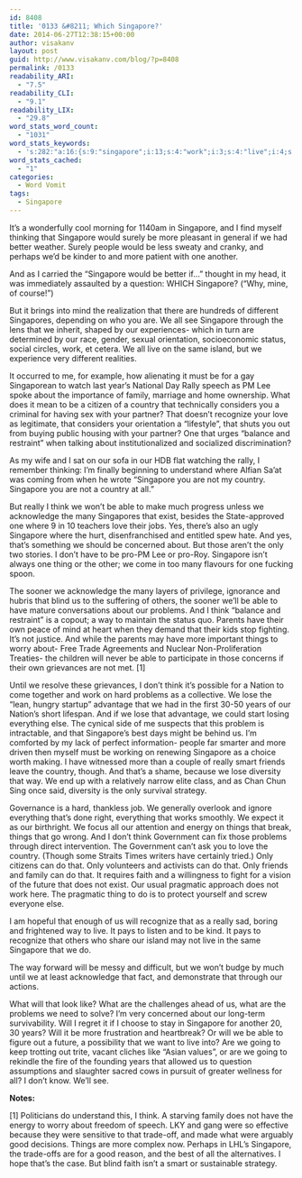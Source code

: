 ```yaml
---
id: 8408
title: '0133 &#8211; Which Singapore?'
date: 2014-06-27T12:38:15+00:00
author: visakanv
layout: post
guid: http://www.visakanv.com/blog/?p=8408
permalink: /0133
readability_ARI:
  - "7.5"
readability_CLI:
  - "9.1"
readability_LIX:
  - "29.8"
word_stats_word_count:
  - "1031"
word_stats_keywords:
  - 's:282:"a:16:{s:9:"singapore";i:13;s:4:"work";i:3;s:4:"live";i:4;s:6:"family";i:3;s:7:"country";i:5;s:9:"recognize";i:3;s:4:"love";i:3;s:6:"really";i:3;s:5:"think";i:5;s:4:"able";i:4;s:11:"acknowledge";i:3;s:8:"problems";i:4;s:6:"things";i:4;s:5:"trade";i:3;s:4:"lose";i:3;s:5:"years";i:3;}";'
word_stats_cached:
  - "1"
categories:
  - Word Vomit
tags:
  - Singapore
---
```

It&#8217;s a wonderfully cool morning for 1140am in Singapore, and I find myself thinking that Singapore would surely be more pleasant in general if we had better weather. Surely people would be less sweaty and cranky, and perhaps we&#8217;d be kinder to and more patient with one another.

And as I carried the &#8220;Singapore would be better if&#8230;&#8221; thought in my head, it was immediately assaulted by a question: WHICH Singapore? (&#8220;Why, mine, of course!&#8221;)

But it brings into mind the realization that there are hundreds of different Singapores, depending on who you are. We all see Singapore through the lens that we inherit, shaped by our experiences- which in turn are determined by our race, gender, sexual orientation, socioeconomic status, social circles, work, et cetera. We all live on the same island, but we experience very different realities.

It occurred to me, for example, how alienating it must be for a gay Singaporean to watch last year&#8217;s National Day Rally speech as PM Lee spoke about the importance of family, marriage and home ownership. What does it mean to be a citizen of a country that technically considers you a criminal for having sex with your partner? That doesn&#8217;t recognize your love as legitimate, that considers your orientation a &#8220;lifestyle&#8221;, that shuts you out from buying public housing with your partner? One that urges &#8220;balance and restraint&#8221; when talking about institutionalized and socialized discrimination?

As my wife and I sat on our sofa in our HDB flat watching the rally, I remember thinking: I&#8217;m finally beginning to understand where Alfian Sa&#8217;at was coming from when he wrote &#8220;Singapore you are not my country. Singapore you are not a country at all.&#8221;

But really I think we won&#8217;t be able to make much progress unless we acknowledge the many Singapores that exist, besides the State-approved one where 9 in 10 teachers love their jobs. Yes, there&#8217;s also an ugly Singapore where the hurt, disenfranchised and entitled spew hate. And yes, that&#8217;s something we should be concerned about. But those aren&#8217;t the only two stories. I don&#8217;t have to be pro-PM Lee or pro-Roy. Singapore isn&#8217;t always one thing or the other; we come in too many flavours for one fucking spoon.

The sooner we acknowledge the many layers of privilege, ignorance and hubris that blind us to the suffering of others, the sooner we&#8217;ll be able to have mature conversations about our problems. And I think &#8220;balance and restraint&#8221; is a copout; a way to maintain the status quo. Parents have their own peace of mind at heart when they demand that their kids stop fighting. It&#8217;s not justice. And while the parents may have more important things to worry about- Free Trade Agreements and Nuclear Non-Proliferation Treaties- the children will never be able to participate in those concerns if their own grievances are not met. [1]

Until we resolve these grievances, I don&#8217;t think it&#8217;s possible for a Nation to come together and work on hard problems as a collective. We lose the &#8220;lean, hungry startup&#8221; advantage that we had in the first 30-50 years of our Nation&#8217;s short lifespan. And if we lose that advantage, we could start losing everything else. The cynical side of me suspects that this problem is intractable, and that Singapore&#8217;s best days might be behind us. I&#8217;m comforted by my lack of perfect information- people far smarter and more driven then myself must be working on renewing Singapore as a choice worth making. I have witnessed more than a couple of really smart friends leave the country, though. And that&#8217;s a shame, because we lose diversity that way. We end up with a relatively narrow elite class, and as Chan Chun Sing once said, diversity is the only survival strategy.

Governance is a hard, thankless job. We generally overlook and ignore everything that&#8217;s done right, everything that works smoothly. We expect it as our birthright. We focus all our attention and energy on things that break, things that go wrong. And I don&#8217;t think Government can fix those problems through direct intervention. The Government can&#8217;t ask you to love the country. (Though some Straits Times writers have certainly tried.) Only citizens can do that. Only volunteers and activists can do that. Only friends and family can do that. It requires faith and a willingness to fight for a vision of the future that does not exist. Our usual pragmatic approach does not work here. The pragmatic thing to do is to protect yourself and screw everyone else.

I am hopeful that enough of us will recognize that as a really sad, boring and frightened way to live. It pays to listen and to be kind. It pays to recognize that others who share our island may not live in the same Singapore that we do.

The way forward will be messy and difficult, but we won&#8217;t budge by much until we at least acknowledge that fact, and demonstrate that through our actions.

What will that look like? What are the challenges ahead of us, what are the problems we need to solve? I&#8217;m very concerned about our long-term survivability. Will I regret it if I choose to stay in Singapore for another 20, 30 years? Will it be more frustration and heartbreak? Or will we be able to figure out a future, a possibility that we want to live into? Are we going to keep trotting out trite, vacant cliches like &#8220;Asian values&#8221;, or are we going to rekindle the fire of the founding years that allowed us to question assumptions and slaughter sacred cows in pursuit of greater wellness for all? I don&#8217;t know. We&#8217;ll see.

**Notes:**

[1] Politicians do understand this, I think. A starving family does not have the energy to worry about freedom of speech. LKY and gang were so effective because they were sensitive to that trade-off, and made what were arguably good decisions. Things are more complex now. Perhaps in LHL&#8217;s Singapore, the trade-offs are for a good reason, and the best of all the alternatives. I hope that&#8217;s the case. But blind faith isn&#8217;t a smart or sustainable strategy.